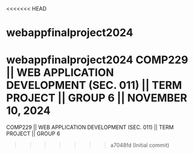 <<<<<<< HEAD
# webappfinalproject2024
webappfinalproject2024
COMP229 || WEB APPLICATION DEVELOPMENT (SEC. 011) || TERM PROJECT || GROUP 6 || NOVEMBER 10, 2024
=======
COMP229 || WEB APPLICATION DEVELOPMENT (SEC. 011) || TERM PROJECT || GROUP 6
>>>>>>> a7048fd (Initial commit)
